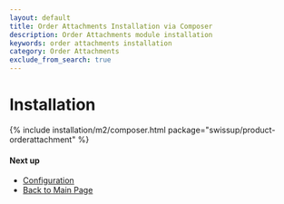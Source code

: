 ```yaml
---
layout: default
title: Order Attachments Installation via Composer
description: Order Attachments module installation
keywords: order attachments installation
category: Order Attachments
exclude_from_search: true
---
```


# Installation

{% include installation/m2/composer.html package="swissup/product-orderattachment" %}

#### Next up

 -  [Configuration](../../#configuration)
 -  [Back to Main Page](../../)
